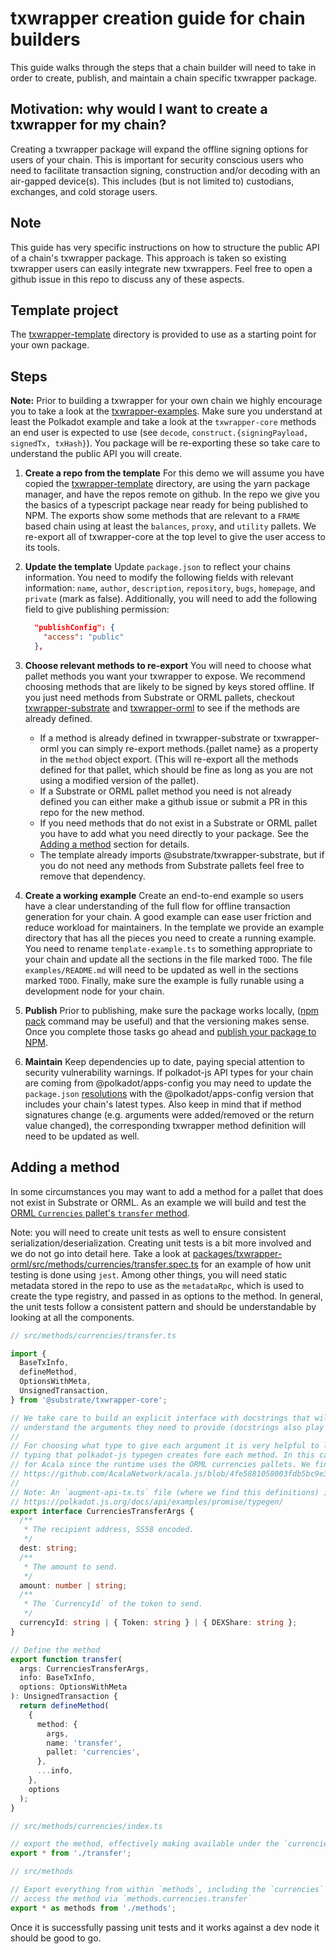 # txwrapper creation guide for chain builders

This guide walks through the steps that a chain builder will need to take in order to create, publish, and maintain a chain specific txwrapper package.

## Motivation: why would I want to create a txwrapper for my chain?

Creating a txwrapper package will expand the offline signing options for users of your chain. This is important for security conscious users who need to facilitate transaction signing, construction and/or decoding with an air-gapped device(s). This includes (but is not limited to) custodians, exchanges, and cold storage users.

## Note

This guide has very specific instructions on how to structure the public API of a chain's txwrapper package. This approach is taken so existing txwrapper users can easily integrate new txwrappers. Feel free to open a github issue in this repo to discuss any of these aspects.

## Template project

The [txwrapper-template](packages/txwrapper-template) directory is provided to use as a starting point for your own package.

## Steps

**Note:** Prior to building a txwrapper for your own chain we highly encourage you to take a look at the [txwrapper-examples](/packages/txwrapper-examples/README.md). Make sure you understand at least the Polkadot example and take a look at the `txwrapper-core` methods an end user is expected to use (see `decode`, `construct.{signingPayload, signedTx, txHash}`). You package will be re-exporting these so take care to understand the public API you will create.

1) **Create a repo from the template**
For this demo we will assume you have copied the [txwrapper-template](packages/txwrapper-template) directory, are using the yarn package manager, and have the repos remote on github. In the repo we give you the basics of a typescript package near ready for being published to NPM. The exports show some methods that are relevant to a `FRAME` based chain using at least the `balances`, `proxy`, and `utility` pallets. We re-export all of txwrapper-core at the top level to give the user access to its tools.

2) **Update the template**
Update `package.json` to reflect your chains information. You need to modify the following fields with relevant information: `name`, `author`, `description`, `repository`, `bugs`, `homepage`, and `private` (mark as false). Additionally, you will need to add the following field to give publishing permission:

    ```JSON
      "publishConfig": {
        "access": "public"
      },
    ```

3) **Choose relevant methods to re-export**
You will need to choose what pallet methods you want your txwrapper to expose. We recommend choosing methods that are likely to be signed by keys stored offline. If you just need methods from Substrate or ORML pallets, checkout [txwrapper-substrate](packages/txwrapper-substrate/README.md) and [txwrapper-orml](packages/txwrapper-orml/README.md) to see if the methods are already defined.
    - If a method is already defined in txwrapper-substrate or txwrapper-orml you can simply re-export methods.{pallet name} as a property in the `method` object export. (This will re-export all the methods defined for that pallet, which should be fine as long as you are not using a modified version of the pallet).
    - If a Substrate or ORML pallet method you need is not already defined you can either make a github issue or submit a PR in this repo for the new method.
    - If you need methods that do not exist in a Substrate or ORML pallet you have to add what you need directly to your package. See the [Adding a method](#adding-a-method) section for details.
    - The template already imports @substrate/txwrapper-substrate, but if you do not need any methods from Substrate pallets feel free to remove that dependency.

4) **Create a working example**
Create an end-to-end example so users have a clear understanding of the full flow for offline transaction generation for your chain. A good example can ease user friction and reduce workload for maintainers.
In the template we provide an example directory that has all the pieces you need to create a running example. You need to rename `template-example.ts` to something appropriate to your chain and update all the sections in the file marked `TODO`. The file `examples/README.md` will need to be updated as well in the sections marked `TODO`. Finally, make sure the example is fully runable using a development node for your chain.

5) **Publish**
  Prior to publishing, make sure the package works locally, ([npm pack](https://docs.npmjs.com/cli/v6/commands/npm-pack) command may be useful) and that the versioning makes sense. Once you complete those tasks go ahead and [publish your package to NPM](https://docs.npmjs.com/cli/v6/commands/npm-publish).

6) **Maintain**
Keep dependencies up to date, paying special attention to security vulnerability warnings.
If polkadot-js API types for your chain are coming from @polkadot/apps-config you may need to update the `package.json` [resolutions](https://classic.yarnpkg.com/en/docs/selective-version-resolutions/) with the @polkadot/apps-config version that includes your chain's latest types.
Also keep in mind that if method signatures change (e.g. arguments were added/removed or the return value changed), the corresponding txwrapper method definition will need to be updated as well.

## Adding a method

In some circumstances you may want to add a method for a pallet that does not exist in Substrate or ORML. As an example we will build and test the [ORML `Currencies` pallet's `transfer` method](https://github.com/open-web3-stack/open-runtime-module-library/blob/de2c87064161595b5f6cc9d3e163e576247ff88f/currencies/src/lib.rs#L143-L169).

Note: you will need to create unit tests as well to ensure consistent serialization/deserialization. Creating unit tests is a bit more involved and we do not go into detail here. Take a look at [packages/txwrapper-orml/src/methods/currencies/transfer.spec.ts](packages/txwrapper-orml/src/methods/currencies/transfer.spec.ts) for an example of how unit testing is done using `jest`. Among other things, you will need static metadata stored in the repo to use as the `metadataRpc`, which is used to create the type registry, and passed in as options to the method. In general, the unit tests follow a consistent pattern and should be understandable by looking at all the components.

```typescript
// src/methods/currencies/transfer.ts

import {
  BaseTxInfo,
  defineMethod,
  OptionsWithMeta,
  UnsignedTransaction,
} from '@substrate/txwrapper-core';

// We take care to build an explicit interface with docstrings that will make it easy for users to
// understand the arguments they need to provide (docstrings also play nice with IDEs).
//
// For choosing what type to give each argument it is very helpful to look at the auto-generated
// typing that polkadot-js typegen creates fore each method. In this case, we can refer to the types generated
// for Acala since the runtime uses the ORML currencies pallets. We find the definitions here:
// https://github.com/AcalaNetwork/acala.js/blob/4fe5881058003fdb5bc9e3b0c505f3846426db96/packages/types/src/interfaces/augment-api-tx.ts#L213
//
// Note: An `augment-api-tx.ts` file (where we find this definitions) is generated by polkadot-js typegen: 
// https://polkadot.js.org/docs/api/examples/promise/typegen/
export interface CurrenciesTransferArgs {
  /**
   * The recipient address, SS58 encoded.
   */
  dest: string;
  /**
   * The amount to send.
   */
  amount: number | string;
  /**
   * The `CurrencyId` of the token to send.
   */
  currencyId: string | { Token: string } | { DEXShare: string };
}

// Define the method
export function transfer(
  args: CurrenciesTransferArgs,
  info: BaseTxInfo,
  options: OptionsWithMeta
): UnsignedTransaction {
  return defineMethod(
    {
      method: {
        args,
        name: 'transfer',
        pallet: 'currencies',
      },
      ...info,
    },
    options
  );
}
```

```typescript
// src/methods/currencies/index.ts

// export the method, effectively making available under the `currencies` namespace
export * from './transfer';
```

```typescript
// src/methods

// Export everything from within `methods`, including the `currencies` namespace, making it so we can
// access the method via `methods.currencies.transfer`
export * as methods from './methods';
```

Once it is successfully passing unit tests and it works against a dev node it should be good to go.
